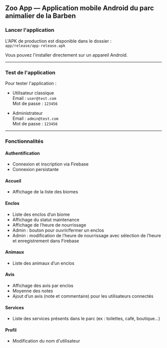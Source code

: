 ## Zoo App — Application mobile Android du parc animalier de la Barben

### Lancer l'application

L'APK de production est disponible dans le dossier :  
`app/release/app-release.apk`

Vous pouvez l'installer directement sur un appareil Android.

---

### Test de l'application

Pour tester l'application :

- Utilisateur classique  
  Email : `user@test.com`  
  Mot de passe : `123456`

- Administrateur  
  Email : `admin@test.com`  
  Mot de passe : `123456`

---

### Fonctionnalités

#### Authentification
- Connexion et inscription via Firebase
- Connexion persistante

#### Accueil
- Affichage de la liste des biomes

#### Enclos
- Liste des enclos d’un biome
- Affichage du statut maintenance
- Affichage de l’heure de nourrissage
- Admin : bouton pour ouvrir/fermer un enclos
- Admin : modification de l’heure de nourrissage avec sélection de l’heure et enregistrement dans Firebase

#### Animaux
- Liste des animaux d’un enclos

#### Avis
- Affichage des avis par enclos
- Moyenne des notes
- Ajout d’un avis (note et commentaire) pour les utilisateurs connectés

#### Services
- Liste des services présents dans le parc (ex : toilettes, café, boutique…)

#### Profil
- Modification du nom d'utilisateur